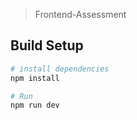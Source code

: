 > Frontend-Assessment

## Build Setup

``` bash
# install dependencies
npm install

# Run
npm run dev
```